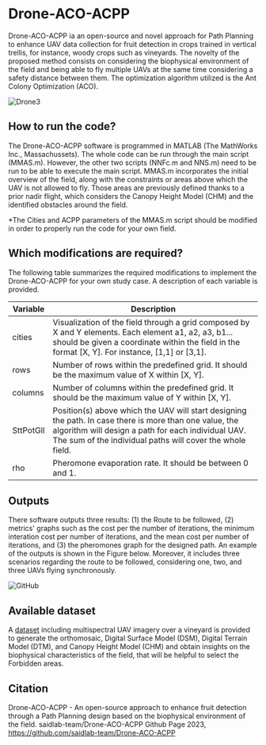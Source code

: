 # Drone-ACO-ACPP
Drone-ACO-ACPP ia an open-source and novel approach for Path Planning to enhance UAV data collection for fruit detection in crops trained in vertical trellis, for instance, woody crops such as vineyards. The novelty of the proposed method consists on considering the biophysical environment of the field and being able to fly multiple UAVs at the same time considering a safety distance between them. The optimization algorithm utilized is the Ant Colony Optimization (ACO). 

![Drone3](https://github.com/saidlab-team/Drone-ACO-ACPP/assets/59556308/bf061b82-78e0-42e8-b32e-fee97a266973)

## How to run the code?
The Drone-ACO-ACPP software is programmed in MATLAB (The MathWorks Inc., Massachussets). The whole code can be run through the main script (MMAS.m). However, the other two scripts (NNFc.m and NNS.m) need to be run to be able to execute the main script. 
MMAS.m incorporates the initial overview of the field, along with the constraints or areas above which the UAV is not allowed to fly. Those areas are previously defined thanks to a prior nadir flight, which considers the Canopy Height Model (CHM) and the identified obstacles around the field. 

*The Cities and ACPP parameters of the MMAS.m script should be modified in order to properly run the code for your own field. 

## Which modifications are required?
The following table summarizes the required modifications to implement the Drone-ACO-ACPP for your own study case. A description of each variable is provided. 

| Variable                 | Description                                                                        
| ------------------------ | ---------------------------------------------------------------------------------- 
| cities          | Visualization of the field through a grid composed by X and Y elements. Each element a1, a2, a3, b1... should be given a coordinate within the field in the format [X, Y]. For instance, [1,1] or [3,1].  |                                                  
| rows                   | Number of rows within the predefined grid. It should be the maximum value of X within [X, Y]. |                                                    
| columns                 | Number of columns within the predefined grid. It should be the maximum value of Y within [X, Y].  |
| SttPotGlI        | Position(s) above which the UAV will start designing the path. In case there is more than one value, the algorithm will design a path for each individual UAV. The sum of the individual paths will cover the whole field. |
| rho                    | Pheromone evaporation rate. It should be between 0 and 1.  |

## Outputs
There software outputs three results: (1) the Route to be followed, (2) metrics' graphs such as the cost per the number of iterations, the minimum interation cost per number of iterations, and the mean cost per number of iterations, and (3) the pheromones graph for the designed path. An example of the outputs is shown in the Figure below. Moreover, it includes three scenarios regarding the route to be followed, considering one, two, and three UAVs flying synchronously. 

![GitHub](https://github.com/saidlab-team/Drone-ACO-ACPP/assets/59556308/5e516aa5-ff20-454e-973e-4075c0803aa0)

## Available dataset
A [dataset](https://doi.org/10.1016/j.dib.2022.108876) including multispectral UAV imagery over a vineyard is provided to generate the orthomosaic, Digital Surface Model (DSM), Digital Terrain Model (DTM), and Canopy Height Model (CHM) and obtain insights on the biophysical characteristics of the field, that will be helpful to select the Forbidden areas. 

## Citation
Drone-ACO-ACPP - An open-source approach to enhance fruit detection through a Path Planning design based on the biophysical environment of the field. saidlab-team/Drone-ACO-ACPP Github Page 2023, https://github.com/saidlab-team/Drone-ACO-ACPP
